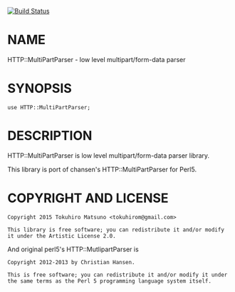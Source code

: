 [![Build Status](https://travis-ci.org/tokuhirom/p6-HTTP-MultiPartParser.svg?branch=master)](https://travis-ci.org/tokuhirom/p6-HTTP-MultiPartParser)

NAME
====

HTTP::MultiPartParser - low level multipart/form-data parser

SYNOPSIS
========

    use HTTP::MultiPartParser;

DESCRIPTION
===========

HTTP::MultiPartParser is low level multipart/form-data parser library.

This library is port of chansen's HTTP::MultiPartParser for Perl5.

COPYRIGHT AND LICENSE
=====================

    Copyright 2015 Tokuhiro Matsuno <tokuhirom@gmail.com>

    This library is free software; you can redistribute it and/or modify it under the Artistic License 2.0.

And original perl5's HTTP::MutlipartParser is

    Copyright 2012-2013 by Christian Hansen.

    This is free software; you can redistribute it and/or modify it under the same terms as the Perl 5 programming language system itself.
